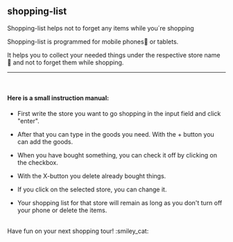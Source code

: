 ## shopping-list
Shopping-list helps not to forget any items while you´re shopping 


Shopping-list is programmed for mobile phones:iphone: or tablets. 

It helps you to collect your needed things under the respective store name :convenience_store: and not to forget them while shopping.  

---


<br>


#### Here is a small instruction manual:

* First write the store you want to go shopping in the input field and click "enter".

* After that you can type in the goods you need. With the + button you can add the goods.

* When you have bought something, you can check it off by clicking on the checkbox.

* With the X-button you delete already bought things.

* If you click on the selected store, you can change it.

* Your shopping list for that store will remain as long as you don't turn off your phone or delete the items.

<br>
Have fun on your next shopping tour! :smiley_cat:
